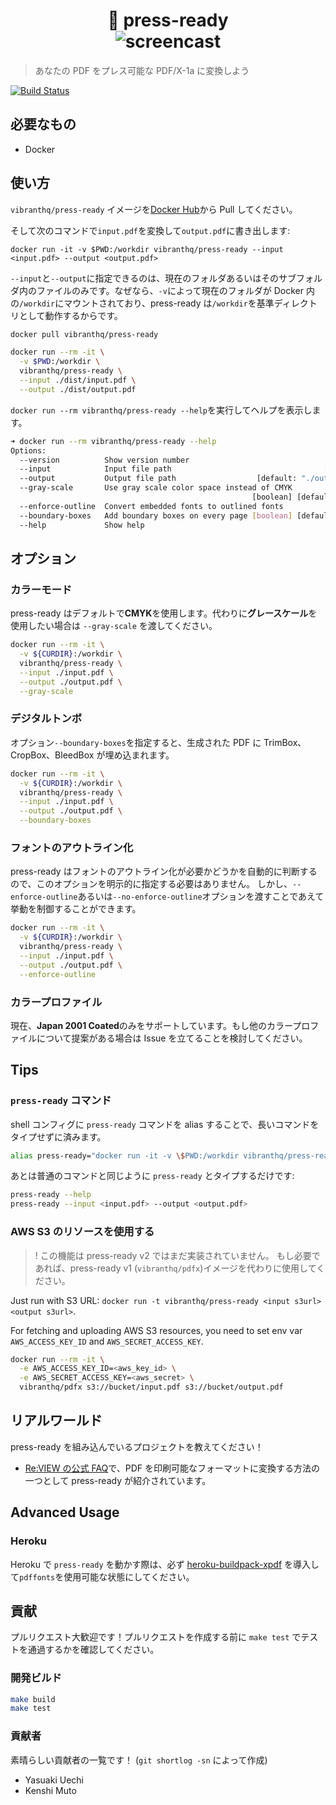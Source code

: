 <h1 align="center">
  🚀 press-ready
  <br/>
  <img alt="screencast" src="https://github.com/vibranthq/press-ready/blob/master/.readme/screencast.gif?raw=true">
</h1>

> あなたの PDF をプレス可能な PDF/X-1a に変換しよう

[![Build Status](https://travis-ci.com/vibranthq/press-ready.svg?branch=master)](https://travis-ci.com/vibranthq/press-ready)

## 必要なもの

- Docker

## 使い方

`vibranthq/press-ready` イメージを[Docker Hub](https://hub.docker.com/r/vibranthq/press-ready/)から Pull してください。

そして次のコマンドで`input.pdf`を変換して`output.pdf`に書き出します:

```
docker run -it -v $PWD:/workdir vibranthq/press-ready --input <input.pdf> --output <output.pdf>
```

`--input`と`--output`に指定できるのは、現在のフォルダあるいはそのサブフォルダ内のファイルのみです。なぜなら、`-v`によって現在のフォルダが Docker 内の`/workdir`にマウントされており、press-ready は`/workdir`を基準ディレクトリとして動作するからです。

```bash
docker pull vibranthq/press-ready

docker run --rm -it \
  -v $PWD:/workdir \
  vibranthq/press-ready \
  --input ./dist/input.pdf \
  --output ./dist/output.pdf
```

`docker run --rm vibranthq/press-ready --help`を実行してヘルプを表示します。

```bash
➜ docker run --rm vibranthq/press-ready --help
Options:
  --version          Show version number                               [boolean]
  --input            Input file path                                  [required]
  --output           Output file path                  [default: "./output.pdf"]
  --gray-scale       Use gray scale color space instead of CMYK
                                                      [boolean] [default: false]
  --enforce-outline  Convert embedded fonts to outlined fonts          [boolean]
  --boundary-boxes   Add boundary boxes on every page [boolean] [default: false]
  --help             Show help                                         [boolean]
```

## オプション

### カラーモード

press-ready はデフォルトで**CMYK**を使用します。代わりに**グレースケール**を使用したい場合は `--gray-scale` を渡してください。

```bash
docker run --rm -it \
  -v ${CURDIR}:/workdir \
  vibranthq/press-ready \
  --input ./input.pdf \
  --output ./output.pdf \
  --gray-scale
```

### デジタルトンボ

オプション`--boundary-boxes`を指定すると、生成された PDF に TrimBox、CropBox、BleedBox が埋め込まれます。

```bash
docker run --rm -it \
  -v ${CURDIR}:/workdir \
  vibranthq/press-ready \
  --input ./input.pdf \
  --output ./output.pdf \
  --boundary-boxes
```

### フォントのアウトライン化

press-ready はフォントのアウトライン化が必要かどうかを自動的に判断するので、このオプションを明示的に指定する必要はありません。
しかし、`--enforce-outline`あるいは`--no-enforce-outline`オプションを渡すことであえて挙動を制御することができます。

```bash
docker run --rm -it \
  -v ${CURDIR}:/workdir \
  vibranthq/press-ready \
  --input ./input.pdf \
  --output ./output.pdf \
  --enforce-outline
```

### カラープロファイル

現在、**Japan 2001 Coated**のみをサポートしています。もし他のカラープロファイルについて提案がある場合は Issue を立てることを検討してください。

## Tips

### `press-ready` コマンド

shell コンフィグに `press-ready` コマンドを alias することで、長いコマンドをタイプせずに済みます。

```bash
alias press-ready="docker run -it -v \$PWD:/workdir vibranthq/press-ready"
```

あとは普通のコマンドと同じように `press-ready` とタイプするだけです:

```bash
press-ready --help
press-ready --input <input.pdf> --output <output.pdf>
```

### AWS S3 のリソースを使用する

> ! この機能は press-ready v2 ではまだ実装されていません。
> もし必要であれば、press-ready v1 (`vibranthq/pdfx`)イメージを代わりに使用してください。

Just run with S3 URL: `docker run -t vibranthq/press-ready <input s3url> <output s3url>`.

For fetching and uploading AWS S3 resources, you need to set env var `AWS_ACCESS_KEY_ID` and `AWS_SECRET_ACCESS_KEY`.

```bash
docker run --rm -it \
  -e AWS_ACCESS_KEY_ID=<aws_key_id> \
  -e AWS_SECRET_ACCESS_KEY=<aws_secret> \
  vibranthq/pdfx s3://bucket/input.pdf s3://bucket/output.pdf
```

## リアルワールド

press-ready を組み込んでいるプロジェクトを教えてください！

- [Re:VIEW の公式 FAQ](https://review-knowledge-ja.readthedocs.io/ja/latest/faq/faq-tex.html#1884868db054ed23b6b02a3d2a4b3c9b)で、PDF を印刷可能なフォーマットに変換する方法の一つとして press-ready が紹介されています。

## Advanced Usage

### Heroku

Heroku で `press-ready` を動かす際は、必ず [heroku-buildpack-xpdf](https://github.com/matt-note/heroku-xpdf-buildpack) を導入して`pdffonts`を使用可能な状態にしてください。

## 貢献

プルリクエスト大歓迎です！プルリクエストを作成する前に `make test` でテストを通過するかを確認してください。

### 開発ビルド

```bash
make build
make test
```

### 貢献者

素晴らしい貢献者の一覧です！ (`git shortlog -sn` によって作成)

- Yasuaki Uechi
- Kenshi Muto
